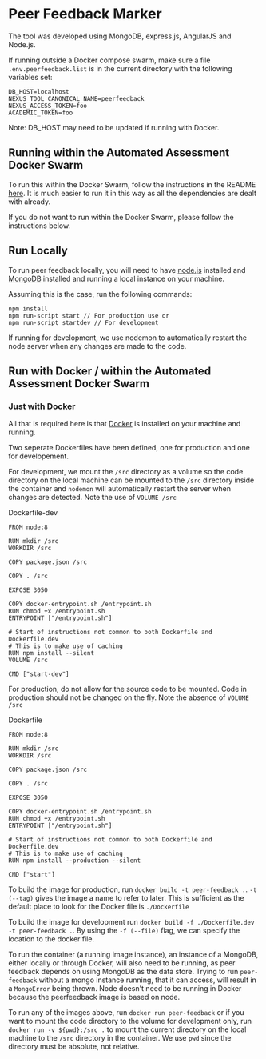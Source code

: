 # Peer Feedback Marker
The tool was developed using MongoDB, express.js, AngularJS and Node.js.

If running outside a Docker compose swarm, make sure a file `.env.peerfeedback.list`
is in the current directory with the following variables set:

```
DB_HOST=localhost
NEXUS_TOOL_CANONICAL_NAME=peerfeedback
NEXUS_ACCESS_TOKEN=foo
ACADEMIC_TOKEN=foo
```

Note: DB_HOST may need to be updated if running with Docker.

## Running within the Automated Assessment Docker Swarm
To run this within the Docker Swarm, follow the instructions in the README [here]().
It is much easier to run it in this way as all the dependencies are dealt with already.

If you do not want to run within the Docker Swarm, please follow the instructions below.

## Run Locally
To run peer feedback locally, you will need to have [node.js](https://nodejs.org/en/)
installed and [MongoDB](https://www.mongodb.com/) installed and running a local
instance on your machine.

Assuming this is the case, run the following commands:
```
npm install
npm run-script start // For production use or
npm run-script startdev // For development
```
If running for development, we use nodemon to automatically restart the node server
when any changes are made to the code.

## Run with Docker / within the Automated Assessment Docker Swarm
### Just with Docker
All that is required here is that [Docker](https://www.docker.com/) is installed
on your machine and running.

Two seperate Dockerfiles have been defined, one for production and one for developement.

For development, we mount the `/src` directory as a volume so the code directory
on the local machine can be mounted to the `/src` directory inside the container and `nodemon` will automatically restart the server when changes are detected.
Note the use of `VOLUME /src`

Dockerfile-dev
```
FROM node:8

RUN mkdir /src
WORKDIR /src

COPY package.json /src

COPY . /src

EXPOSE 3050

COPY docker-entrypoint.sh /entrypoint.sh
RUN chmod +x /entrypoint.sh
ENTRYPOINT ["/entrypoint.sh"]

# Start of instructions not common to both Dockerfile and Dockerfile.dev
# This is to make use of caching
RUN npm install --silent
VOLUME /src

CMD ["start-dev"]
```

For production, do not allow for the source code to be mounted. Code in production
should not be changed on the fly. Note the absence of `VOLUME /src`

Dockerfile
```
FROM node:8

RUN mkdir /src
WORKDIR /src

COPY package.json /src

COPY . /src

EXPOSE 3050

COPY docker-entrypoint.sh /entrypoint.sh
RUN chmod +x /entrypoint.sh
ENTRYPOINT ["/entrypoint.sh"]

# Start of instructions not common to both Dockerfile and Dockerfile.dev
# This is to make use of caching
RUN npm install --production --silent

CMD ["start"]
```
To build the image for production, run `docker build -t peer-feedback .`.
`-t (--tag)` gives the image a name to refer to later.
This is sufficient as the default place to look for the Docker file is `./Dockerfile`

To build the image for development run `docker build -f ./Dockerfile.dev -t peer-feedback .`.
By using the `-f (--file)` flag, we can specify the location to the docker file.

To run the container (a running image instance), an instance of a MongoDB, either locally
or through Docker, will also need to be running, as peer feedback depends on using MongoDB as the data store.
Trying to run `peer-feedback` without a mongo instance running, that it can access, will result in a
`MongoError` being thrown.
Node doesn't need to be running in Docker because the peerfeedback image is based on node.

To run any of the images above, run `docker run peer-feedback` or if you want to mount the code
directory to the volume for development only, run `docker run -v ${pwd}:/src .` to mount
the current directory on the local machine to the `/src` directory in the container.
We use `pwd` since the directory must be absolute, not relative.
